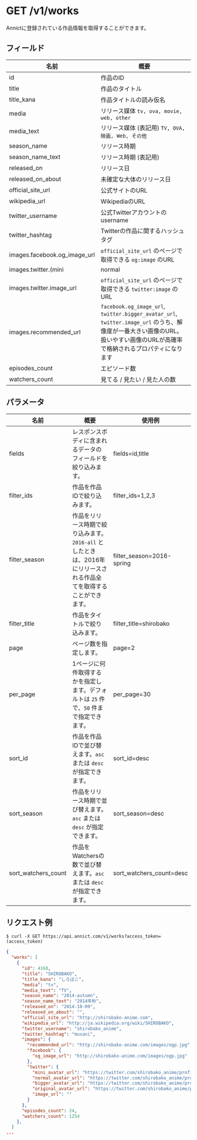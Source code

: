 # GET /v1/works

Annictに登録されている作品情報を取得することができます。

## フィールド

| 名前 | 概要 |
| --- | --- |
| id | 作品のID |
| title | 作品のタイトル |
| title_kana | 作品タイトルの読み仮名 |
| media | リリース媒体 `tv, ova, movie, web, other` |
| media_text | リリース媒体 (表記用) `TV, OVA, 映画, Web, その他` |
| season_name | リリース時期 |
| season_name_text | リリース時期 (表記用) |
| released_on | リリース日 |
| released_on_about | 未確定な大体のリリース日 |
| official_site_url | 公式サイトのURL |
| wikipedia_url | WikipediaのURL |
| twitter_username | 公式Twitterアカウントのusername |
| twitter_hashtag | Twitterの作品に関するハッシュタグ |
| images.facebook.og_image_url | `official_site_url` のページで取得できる `og:image` のURL |
| images.twitter.(mini|normal|bigger|original)_avatar_url | Twitterアカウントのアバター画像。`mini`, `normal`, `bigger`, `original` の4種類のサイズがあります |
| images.twitter.image_url | `official_site_url` のページで取得できる `twitter:image` のURL |
| images.recommended_url | `facebook.og_image_url`, `twitter.bigger_avatar_url`, `twitter.image_url` のうち、解像度が一番大きい画像のURL。扱いやすい画像のURLが高確率で格納されるプロパティになります |
| episodes_count | エピソード数 |
| watchers_count | 見てる / 見たい / 見た人の数 |

## パラメータ

| 名前 | 概要 | 使用例 |
| --- | --- | --- |
| fields | レスポンスボディに含まれるデータのフィールドを絞り込みます。 | fields=id,title |
| filter_ids | 作品を作品IDで絞り込みます。 | filter_ids=1,2,3 |
| filter_season | 作品をリリース時期で絞り込みます。`2016-all` としたときは、2016年にリリースされる作品全てを取得することができます。 | filter_season=2016-spring |
| filter_title | 作品をタイトルで絞り込みます。 | filter_title=shirobako |
| page | ページ数を指定します。 | page=2 |
| per_page | 1ページに何件取得するかを指定します。デフォルトは `25` 件で、`50` 件まで指定できます。 | per_page=30 |
| sort_id | 作品を作品IDで並び替えます。`asc` または `desc` が指定できます。 | sort_id=desc |
| sort_season | 作品をリリース時期で並び替えます。`asc` または `desc` が指定できます。 | sort_season=desc |
| sort_watchers_count | 作品をWatchersの数で並び替えます。`asc` または `desc` が指定できます。 | sort_watchers_count=desc |

## リクエスト例

```
$ curl -X GET https://api.annict.com/v1/works?access_token=(access_token)
```

```json
{
  "works": [
    {
      "id": 4168,
      "title": "SHIROBAKO",
      "title_kana": "しろばこ",
      "media": "tv",
      "media_text": "TV",
      "season_name": "2014-autumn",
      "season_name_text": "2014年秋",
      "released_on": "2014-10-09",
      "released_on_about": "",
      "official_site_url": "http://shirobako-anime.com",
      "wikipedia_url": "http://ja.wikipedia.org/wiki/SHIROBAKO",
      "twitter_username": "shirobako_anime",
      "twitter_hashtag": "musani",
      "images": {
        "recommended_url": "http://shirobako-anime.com/images/ogp.jpg",
        "facebook": {
          "og_image_url": "http://shirobako-anime.com/images/ogp.jpg"
        },
        "twitter": {
          "mini_avatar_url": "https://twitter.com/shirobako_anime/profile_image?size=mini",
          "normal_avatar_url": "https://twitter.com/shirobako_anime/profile_image?size=normal",
          "bigger_avatar_url": "https://twitter.com/shirobako_anime/profile_image?size=bigger",
          "original_avatar_url": "https://twitter.com/shirobako_anime/profile_image?size=original",
          "image_url": ""
        }
      },
      "episodes_count": 24,
      "watchers_count": 1254
    },
  ]
...
```
